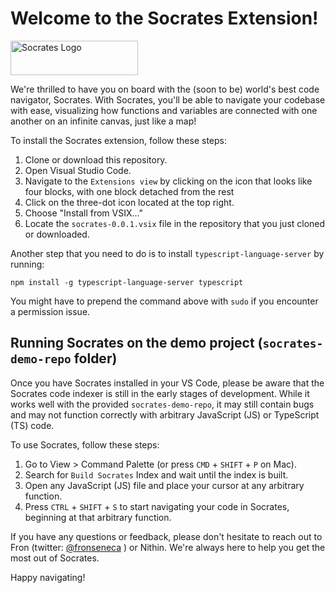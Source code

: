 # Welcome to the Socrates Extension!
<img src="https://i.ibb.co/1dKqpwg/Logo.png" alt="Socrates Logo" width="204" height="55">


We're thrilled to have you on board with the (soon to be)  world's best code navigator, Socrates. With Socrates, you'll be able to navigate your codebase with ease, visualizing how functions and variables are connected with one another on an infinite canvas, just like a map!

To install the Socrates extension, follow these steps:

1. Clone or download this repository.
1. Open Visual Studio Code.
1. Navigate to the `Extensions view` by clicking on the icon that looks like four blocks, with one block detached from the rest
1. Click on the three-dot icon located at the top right.
1. Choose "Install from VSIX..."
1. Locate the `socrates-0.0.1.vsix` file in the repository that you just cloned or downloaded.

Another step that you need to do is to install `typescript-language-server` by running:

```
npm install -g typescript-language-server typescript
```

You might have to prepend the command above with `sudo` if you encounter a permission issue.

## Running Socrates on the demo project (`socrates-demo-repo` folder)

Once you have Socrates installed in your VS Code, please be aware that the Socrates code indexer is still in the early stages of development. While it works well with the provided `socrates-demo-repo`, it may still contain bugs and may not function correctly with arbitrary JavaScript (JS) or TypeScript (TS) code.

To use Socrates, follow these steps:

1. Go to View > Command Palette (or press `CMD` + `SHIFT` + `P` on Mac).
1. Search for `Build Socrates` Index and wait until the index is built.
1. Open any JavaScript (JS) file and place your cursor at any arbitrary function.
1. Press `CTRL` + `SHIFT` + `S` to start navigating your code in Socrates, beginning at that arbitrary function.

If you have any questions or feedback, please don't hesitate to reach out to Fron (twitter: [@fronseneca](https://twitter.com/fronseneca)
) or Nithin. We're always here to help you get the most out of Socrates.

Happy navigating!
